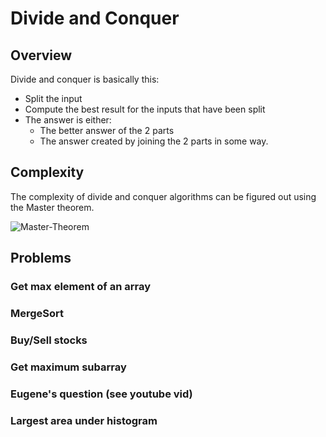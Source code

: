 
# Divide and Conquer

## Overview

Divide and conquer is basically this:
- Split the input 
- Compute the best result for the inputs that have been split
- The answer is either:
  - The better answer of the 2 parts
  - The answer created by joining the 2 parts in some way.

## Complexity

The complexity of divide and conquer algorithms can be figured out using the Master theorem.

![Master-Theorem](https://i.imgur.com/6KqqNhC.png)

## Problems

### Get max element of an array

### MergeSort

### Buy/Sell stocks

### Get maximum subarray

### Eugene's question (see youtube vid)

### Largest area under histogram
